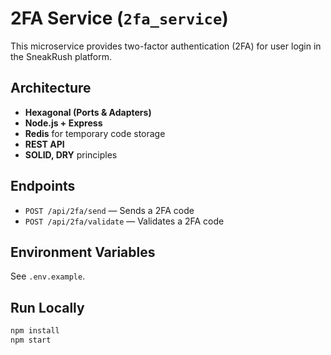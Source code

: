 # 2FA Service (`2fa_service`)

This microservice provides two-factor authentication (2FA) for user login in the SneakRush platform.

## Architecture

- **Hexagonal (Ports & Adapters)**
- **Node.js + Express**
- **Redis** for temporary code storage
- **REST API**
- **SOLID, DRY** principles

## Endpoints

- `POST /api/2fa/send` — Sends a 2FA code
- `POST /api/2fa/validate` — Validates a 2FA code

## Environment Variables

See `.env.example`.

## Run Locally

```bash
npm install
npm start
